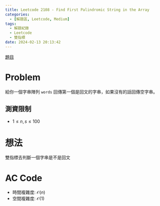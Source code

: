 ```yaml
---
title: Leetcode 2108 - Find First Palindromic String in the Array
categories:
  - [解題區, Leetcode, Medium]
tags:
  - 解題紀錄
  - Leetcode
  - 雙指標
date: 2024-02-13 20:13:42
---
```


[題目](https://leetcode.com/problems/find-first-palindromic-string-in-the-array)

# Problem

給你一個字串陣列 `words` 回傳第一個是回文的字串，如果沒有的話回傳空字串。

## 測資限制

- $1 \le n, s \le 100$

# 想法

雙指標去判斷一個字串是不是回文

# AC Code

<script src="https://emgithub.com/embed-v2.js?target=https%3A%2F%2Fgithub.com%2Froy4801%2Fsolved_problems%2Fblob%2Fmaster%2Fleetcode%2F2108.cpp%23L18-L36&style=github&type=code&showBorder=on&showLineNumbers=on&showFileMeta=on&showFullPath=on&showCopy=on"></script>

- 時間複雜度: $\mathcal{O}(n)$
- 空間複雜度: $\mathcal{O}(1)$

<!-- # 賞析 -->


<!-- # 心得 -->


